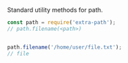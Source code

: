 Standard utility methods for path.

```javascript
const path = require('extra-path');
// path.filename(<path>)


path.filename('/home/user/file.txt');
// file
```
